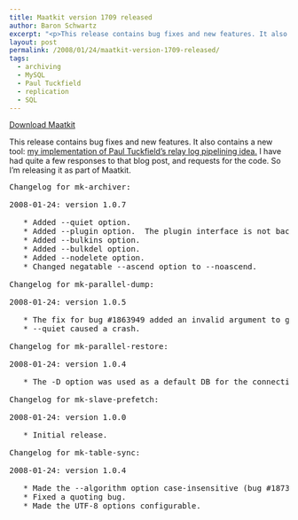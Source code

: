 ```yaml
---
title: Maatkit version 1709 released
author: Baron Schwartz
excerpt: "<p>This release contains bug fixes and new features. It also contains a new tool: my implementation of Paul Tuckfield's relay log pipelining idea.  I have had quite a few responses to that blog post, and requests for the code.  So I'm releasing it as part of Maatkit.</p>"
layout: post
permalink: /2008/01/24/maatkit-version-1709-released/
tags:
  - archiving
  - MySQL
  - Paul Tuckfield
  - replication
  - SQL
---
```

<p class="download">
  <a href="http://code.google.com/p/maatkit/">Download Maatkit</a>
</p>

This release contains bug fixes and new features. It also contains a new tool: [my implementation of Paul Tuckfield&#8217;s relay log pipelining idea.][1] I have had quite a few responses to that blog post, and requests for the code. So I&#8217;m releasing it as part of Maatkit.

<pre>Changelog for mk-archiver:

2008-01-24: version 1.0.7

   * Added --quiet option.
   * Added --plugin option.  The plugin interface is not backwards compatible.
   * Added --bulkins option.
   * Added --bulkdel option.
   * Added --nodelete option.
   * Changed negatable --ascend option to --noascend.

Changelog for mk-parallel-dump:

2008-01-24: version 1.0.5

   * The fix for bug #1863949 added an invalid argument to gzip (bug #1866137)
   * --quiet caused a crash.

Changelog for mk-parallel-restore:

2008-01-24: version 1.0.4

   * The -D option was used as a default DB for the connection (bug #1870415).

Changelog for mk-slave-prefetch:

2008-01-24: version 1.0.0

   * Initial release.

Changelog for mk-table-sync:

2008-01-24: version 1.0.4

   * Made the --algorithm option case-insensitive (bug #1873152).
   * Fixed a quoting bug.
   * Made the UTF-8 options configurable.</pre>

 [1]: http://www.xaprb.com/blog/2008/01/13/how-pre-fetching-relay-logs-speeds-up-mysql-replication-slaves/
